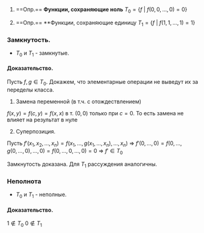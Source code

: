 
1) ==Опр.== **Функции, сохраняющие ноль** $T_0 = \{f\ |\ f(0, 0, \dots, 0) = 0\}$

2) ==Опр.== **Функции, сохраняющие единицу $T_1 = \{f\ |\ f(1, 1, \dots, 1) = 1\}$

### Замкнутость.

- $T_0$ и $T_1$ - замкнутые.

#### Доказательство.

Пусть $f, g \in T_0$. Докажем, что элементарные операции не выведут их за переделы класса.

1) Замена переменной (в т.ч. с отождествлением)

$f(x, y) = f(c, y) = f(x, x)$ в т. $(0, 0)$ только при $c = 0$. То есть замена не влияет на результат в нуле

2) Суперпозиция.

Пусть $f'(x_1, x_2, \dots, x_n) = f(x_1, ..., g(x_1, ..., x_n), ..., x_n)$ $\Rightarrow$ $f'(0, ..., 0) = f(0, ..., g(0, ..., 0), ..., 0) = f(0, ..., 0, ..., 0) = 0$ $\Rightarrow$ $f' \in T_0$

Замкнутость доказана.
Для $T_1$ рассуждения аналогичны.

### Неполнота 

- $T_0$ и $T_1$ - неполные.

#### Доказательство.

$1 \not\in T_0$
$0 \not\in T_1$

